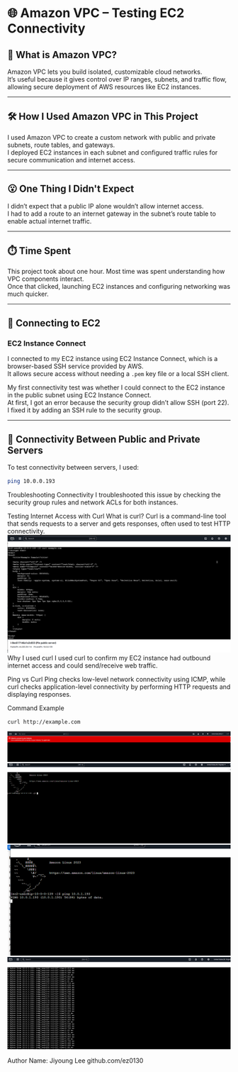 # 🌐 Amazon VPC – Testing EC2 Connectivity

## 📘 What is Amazon VPC?

Amazon VPC lets you build isolated, customizable cloud networks.  
It’s useful because it gives control over IP ranges, subnets, and traffic flow, allowing secure deployment of AWS resources like EC2 instances.

---

## 🛠️ How I Used Amazon VPC in This Project

I used Amazon VPC to create a custom network with public and private subnets, route tables, and gateways.  
I deployed EC2 instances in each subnet and configured traffic rules for secure communication and internet access.

---

## 😮 One Thing I Didn't Expect

I didn’t expect that a public IP alone wouldn’t allow internet access.  
I had to add a route to an internet gateway in the subnet’s route table to enable actual internet traffic.

---

## ⏱️ Time Spent

This project took about one hour. Most time was spent understanding how VPC components interact.  
Once that clicked, launching EC2 instances and configuring networking was much quicker.

---

## 🔑 Connecting to EC2

### EC2 Instance Connect

I connected to my EC2 instance using EC2 Instance Connect, which is a browser-based SSH service provided by AWS.  
It allows secure access without needing a `.pem` key file or a local SSH client.

My first connectivity test was whether I could connect to the EC2 instance in the public subnet using EC2 Instance Connect.  
At first, I got an error because the security group didn’t allow SSH (port 22).  
I fixed it by adding an SSH rule to the security group.

---

## 🔁 Connectivity Between Public and Private Servers

To test connectivity between servers, I used:

```bash
ping 10.0.0.193
```
 Troubleshooting Connectivity
I troubleshooted this issue by checking the security group rules and network ACLs for both instances.


Testing Internet Access with Curl
What is curl?
Curl is a command-line tool that sends requests to a server and gets responses, often used to test HTTP connectivity.
![Image](image/17.PNG)
Why I used curl
I used curl to confirm my EC2 instance had outbound internet access and could send/receive web traffic.

Ping vs Curl
Ping checks low-level network connectivity using ICMP, while curl checks application-level connectivity by performing HTTP requests and displaying responses.

Command Example
```bash
curl http://example.com
```

![Image](image/13.PNG)
![Image](image/14.PNG)
![Image](image/15.PNG)
![Image](image/16.PNG)


Author
Name: Jiyoung Lee
github.com/ez0130
